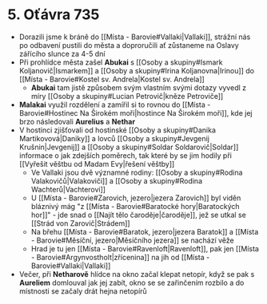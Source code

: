 # 5. Oťávra 735 
- Dorazili jsme k bráně do [[Místa - Barovie#Vallaki|Vallaki]], strážní nás po odbavení pustili do města a doproručili ať zůstaneme na Oslavy zářícího slunce za 4-5 dní
- Při prohlídce města zašel **Abukai** s [[Osoby a skupiny#Ismark Koljanovič|Ismarkem]] a [[Osoby a skupiny#Irina Koljanovna|Irinou]] do [[Místa - Barovie#Kostel sv. Andrela|Kostel sv. Andrela]]
	- **Abukai** tam jistě způsobem svým vlastním svými dotazy vyvedl z míry [[Osoby a skupiny#Lucian Petrovič|kněze Petroviče]]
- **Malakai** využil rozdělení a zamířil si to rovnou do [[Místa - Barovie#Hostinec Na Širokém moři|hostince Na Širokém moři]], kde jej brzo následovali **Aurelius** a **Nethar**
- V hostinci zjišťovali od hostinské [[Osoby a skupiny#Danika Martikovová|Daniky]] a lovců [[Osoby a skupiny#Jevgenij Krušnin|Jevgenij]] a [[Osoby a skupiny#Soldar Soldarovič|Soldar]] informace o jak zdejších poměrech, tak které by se jim hodily při [[Vyřešit věštbu od Madam Evy|řešení věštby]]
	- Ve Vallaki jsou dvě významné rodiny: [[Osoby a skupiny#Rodina Valakovičů|Valakoviči]] a [[Osoby a skupiny#Rodina Wachterů|Vachterovi]]
	- U [[Místa - Barovie#Zarovich, jezero|jezera Zarovich]] byl viděn bláznivý mág "z [[Místa - Barovie#Baratocké hory|Baratockých hor]]" - jde snad o [[Najít tělo čaroděje|čaroděje]], jež se utkal se [[Strád von Zarovič|Strádem]]
	- Na břehu [[Místa - Barovie#Baratok, jezero|jezera Baratok]] a [[Místa - Barovie#Měsíční, jezero|Měsíčního jezera]] se nachází věže
	- Hrad je tu jen [[Místa - Barovie#Ravenloft|Ravenloft]], pak jen [[Místa - Barovie#Argynvostholt|zřícenina]] na jih od [[Místa - Barovie#Vallaki|Vallaki]]
- Večer, při **Netharově** hlídce na okno začal klepat netopír, když se pak s **Aureliem** domlouval jak jej zabít, okno se se zařinčením rozbilo a do místnosti se začaly drát hejna netopírů